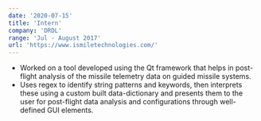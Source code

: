 ```yaml
---
date: '2020-07-15'
title: 'Intern'
company: 'DRDL'
range: 'Jul - August 2017'
url: 'https://www.ismiletechnologies.com/'
---
```


- Worked on a tool developed using the Qt framework that helps in post-flight analysis of the missile telemetry data on guided missile systems.
- Uses regex to identify string patterns and keywords, then interprets these using a custom built data-dictionary and presents them to the user for post-flight data analysis and configurations through well-defined GUI elements.
